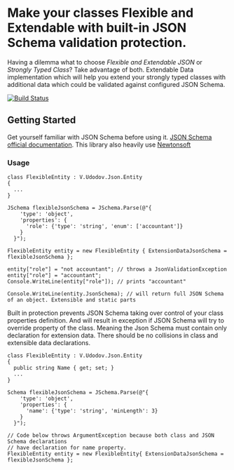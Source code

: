 # Make your classes Flexible and Extendable with built-in JSON Schema validation protection.

Having a dilemma what to choose *Flexible and Extendable JSON* or *Strongly Typed Class*? Take advantage of both. 
Extendable Data implementation which will help you extend your strongly typed classes with additional data which could be validated against configured JSON Schema.

[![Build Status](https://travis-ci.org/vudodov/json.svg?branch=master)](https://travis-ci.org/vudodov/json)

## Getting Started

Get yourself familiar with JSON Schema before using it. [JSON Schema official documentation](https://json-schema.org/).
This library also heavily use [Newtonsoft](https://newtonsoft.com)

### Usage

```
class FlexibleEntity : V.Udodov.Json.Entity
{
  ...
}

JSchema flexibleJsonSchema = JSchema.Parse(@"{
    'type': 'object',
    'properties': {
      'role': {'type': 'string', 'enum': ['accountant']}
    }
  }");

FlexibleEntity entity = new FlexibleEntity { ExtensionDataJsonSchema = flexibleJsonSchema };

entity["role"] = "not accountant"; // throws a JsonValidationException
entity["role"] = "accountant";
Console.WriteLine(entity["role"]); // prints "accountant"

Console.WriteLine(entity.JsonSchema); // will return full JSON Schema of an object. Extensible and static parts

```
Built in protection prevents JSON Schema taking over control of your class properties definition. 
And will result in exception if JSON Schema will try to override property of the class.
Meaning the Json Schema must contain only declaration for extension data. 
There should be no collisions in class and extensible data declarations.

```
class FlexibleEntity : V.Udodov.Json.Entity
{
  public string Name { get; set; }
  ...
}

Schema flexibleJsonSchema = JSchema.Parse(@"{
    'type': 'object',
    'properties': {
      'name': {'type': 'string', 'minLength': 3}
    }
  }");

// Code below throws ArgumentException because both class and JSON Schema declarations
// have declaration for name property.
FlexibleEntity entity = new FlexibleEntity{ ExtensionDataJsonSchema = flexibleJsonSchema };

```
